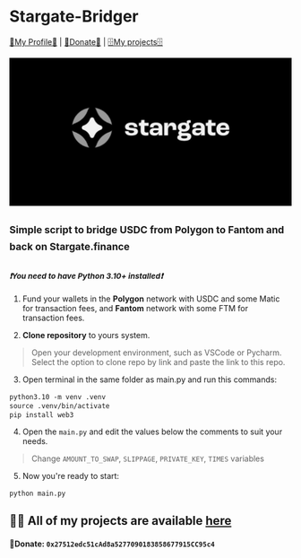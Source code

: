 # Stargate-Bridger

 [💎My Profile💎](https://github.com/ryu666zaki/) | [🍩Donate🍩](https://debank.com/profile/0x27512edc51cAd8a5277090183858677915CC95c4) | [🗄My projects🗄](https://github.com/ryu666zaki?tab=repositories) 


![](image/stargate.jpg)

## <sup>Simple script to bridge USDC from Polygon to Fantom and back on Stargate.finance</sup>

### <sup>***❗You need to have Python 3.10+ installed❗***</sup>

  1. Fund your wallets in the **Polygon** network with USDC and some Matic for transaction fees, and **Fantom** network with some FTM for transaction fees.

  2. **Clone repository** to yours system.

> Open your development environment, such as VSCode or Pycharm. Select the option to clone repo by link and paste the link to this repo.

  3. Open terminal in the same folder as main.py and run this commands:

```
python3.10 -m venv .venv
source .venv/bin/activate
pip install web3
```

  4. Open the `main.py` and edit the values below the comments to suit your needs.
   > Change `AMOUNT_TO_SWAP`, `SLIPPAGE`, `PRIVATE_KEY`, `TIMES` variables

  5. Now you're ready to start:
  ```
  python main.py
  ```

## 👨‍💻 All of my projects are available [here](https://github.com/ryu666zaki?tab=repositories)

#### 🍩Donate: `0x27512edc51cAd8a5277090183858677915CC95c4`
